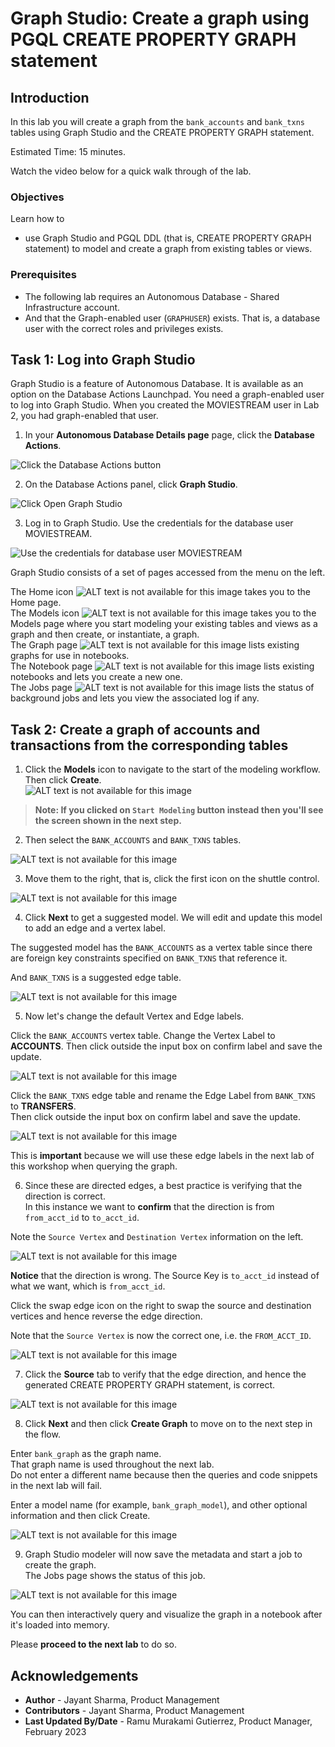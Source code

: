 # Graph Studio: Create a graph using PGQL CREATE PROPERTY GRAPH statement

## Introduction

In this lab you will create a graph from the `bank_accounts` and `bank_txns` tables using Graph Studio and the CREATE PROPERTY GRAPH statement.

<!-- COMMENTED THE FOLLOWING OUT FOR DATABSE WORLD:
The following video shows the steps you will execute in this lab.

[](youtube:5g9i9HA_cn0) Graph Studio: Create a graph. -->

Estimated Time: 15 minutes.

Watch the video below for a quick walk through of the lab.

[](youtube:tNPY4xmVFMk)

### Objectives

Learn how to
- use Graph Studio and PGQL DDL (that is, CREATE PROPERTY GRAPH statement) to model and create a graph from existing tables or views.

### Prerequisites

- The following lab requires an Autonomous Database - Shared Infrastructure account.
- And that the Graph-enabled user (`GRAPHUSER`) exists. That is, a database user with the correct roles and privileges exists.

## Task 1: Log into Graph Studio

Graph Studio is a feature of Autonomous Database. It is available as an option on the Database Actions Launchpad. You need a graph-enabled user to log into Graph Studio. When you created the MOVIESTREAM user in Lab 2, you had graph-enabled that user.

1. In your **Autonomous Database Details page** page, click the **Database Actions**.

  ![Click the Database Actions button](images/click-database-actions.png " ")    

2. On the Database Actions panel, click **Graph Studio**.

  ![Click Open Graph Studio](images/graphstudiofixed.png " ")

3. Log in to Graph Studio. Use the credentials for the database user MOVIESTREAM.

  ![Use the credentials for database user MOVIESTREAM](images/graph-login.png " ")

  Graph Studio consists of a set of pages accessed from the menu on the left.

  The Home icon ![ALT text is not available for this image](images/home.svg "") takes you to the Home page.  
  The Models icon ![ALT text is not available for this image](images/code-fork.svg "") takes you to the Models page where you start modeling your existing tables and views as a graph and then create, or instantiate, a graph.  
  The Graph page ![ALT text is not available for this image](images/radar-chart.svg "") lists existing graphs for use in notebooks.  
  The Notebook page ![ALT text is not available for this image](images/notebook.svg "") lists existing notebooks and lets you create a new one.  
  The Jobs page ![ALT text is not available for this image](images/server.svg "") lists the status of background jobs and lets you view the associated log if any.  


## Task 2: Create a graph of accounts and transactions from the corresponding tables

1. Click the **Models** icon to navigate to the start of the modeling workflow.  
  Then click **Create**.  
  ![ALT text is not available for this image](images/modeler-create-button.png " ")  

  >**Note: If you clicked on `Start Modeling` button instead then you'll see the screen shown in the next step.**

2. Then select the `BANK_ACCOUNTS` and `BANK_TXNS` tables.   

  ![ALT text is not available for this image](./images/select-tables.png " ")

3. Move them to the right, that is, click the first icon on the shuttle control.   

  ![ALT text is not available for this image](./images/selected-tables.png " ")

4.  Click **Next** to get a suggested model. We will edit and update this model to add an edge and a vertex label.  

  The suggested model has the `BANK_ACCOUNTS` as a vertex table since there are foreign key constraints specified on `BANK_TXNS` that reference it.   

  And `BANK_TXNS` is a suggested edge table.

  ![ALT text is not available for this image](./images/create-graph-suggested-model.png " ")    


5.  Now let's change the default Vertex and Edge labels.  

  Click the `BANK_ACCOUNTS` vertex table. Change the Vertex Label to **ACCOUNTS**. Then click outside the input box on confirm label and save the update.  

  ![ALT text is not available for this image](images/edit-accounts-vertex-label.png " ")  

  Click the `BANK_TXNS` edge table and rename the Edge Label from `BANK_TXNS` to **TRANSFERS**.  
  Then click outside the input box on confirm label and save the update.  

  ![ALT text is not available for this image](images/edit-edge-label.png " ")  

  This is **important** because we will use these edge labels in the next lab of this workshop when querying the graph.  

6.  Since these are directed edges, a best practice is verifying that the direction is correct.  
  In this instance we want to **confirm** that the direction is from `from_acct_id` to `to_acct_id`.  

  Note the `Source Vertex` and `Destination Vertex` information on the left.  

  ![ALT text is not available for this image](images/wrong-edge-direction.png " ")  

  **Notice** that the direction is wrong. The Source Key is `to_acct_id` instead of what we want, which is `from_acct_id`.  

  Click the swap edge icon on the right to swap the source and destination vertices and hence reverse the edge direction.  

  Note that the `Source Vertex` is now the correct one, i.e. the `FROM_ACCT_ID`.

  ![ALT text is not available for this image](images/reverse-edge-result.png " ")

7. Click the **Source** tab to verify that the edge direction, and hence the generated CREATE PROPERTY GRAPH statement, is correct.

  ![ALT text is not available for this image](images/generated-cpg-statement.png " ")  

  <!---
  **An alternate approach:** In the earlier Step 5 you could have just updated the CREATE PROPERTY GRAPH statement and saved the updates. That is, you could have just replaced the existing statement with the following one which specifies that the SOURCE KEY is  `from_acct_id`  and the DESTINATION KEY is `to_acct_id`.  

  ```
  -- This is not required if you used swap edge in UI to fix the edge direction.
  -- This is only to illustrate an alternate approach.
  <copy>
  CREATE PROPERTY GRAPH bank_graph
      VERTEX TABLES (
          BANK_ACCOUNTS as ACCOUNTS
          KEY (ACCT_ID)
          LABEL ACCOUNTS
          PROPERTIES (ACCT_ID, NAME)
      )
      EDGE TABLES (
          BANK_TXNS
          KEY (FROM_ACCT_ID, TO_ACCT_ID, AMOUNT)
          SOURCE KEY (FROM_ACCT_ID) REFERENCES ACCOUNTS
          DESTINATION KEY (TO_ACCT_ID) REFERENCES ACCOUNTS
          LABEL TRANSFERS
          PROPERTIES (AMOUNT, DESCRIPTION)
      )
  </copy>
  ```

  ![ALT text is not available for this image](images/correct-ddl-save.png " " )  

  **Important:** Click the **Save** (floppy disk icon) to commit the changes.
  --->

8. Click **Next** and then click **Create Graph** to move on to the next step in the flow.   

  Enter `bank_graph` as the graph name.  
  That graph name is used throughout the next lab.  
  Do not enter a different name because then the queries and code snippets in the next lab will fail.  

  Enter a model name (for example, `bank_graph_model`), and other optional information and then click Create.

  ![ALT text is not available for this image](./images/create-graph-dialog.png " ")

9. Graph Studio modeler will now save the metadata and start a job to create the graph.  
  The Jobs page shows the status of this job.

  ![ALT text is not available for this image](./images/23-jobs-create-graph.png " ")  

  You can then interactively query and visualize the graph in a notebook after it's loaded into memory.


Please **proceed to the next lab** to do so.

## Acknowledgements
* **Author** - Jayant Sharma, Product Management
* **Contributors** -  Jayant Sharma, Product Management
* **Last Updated By/Date** - Ramu Murakami Gutierrez, Product Manager, February 2023 

